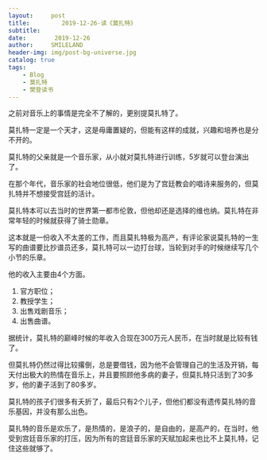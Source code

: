 ```yaml
---
layout:     post
title:         2019-12-26-读《莫扎特》
subtitle:   
date:        2019-12-26
author:     SMILELAND
header-img: img/post-bg-universe.jpg
catalog: true
tags:
    - Blog
    - 莫扎特
    - 樊登读书
---
```


之前对音乐上的事情是完全不了解的，更别提莫扎特了。

莫扎特一定是一个天才，这是毋庸置疑的，但能有这样的成就，兴趣和培养也是分不开的。

莫扎特的父亲就是一个音乐家，从小就对莫扎特进行训练，5岁就可以登台演出了。

在那个年代，音乐家的社会地位很低，他们是为了宫廷教会的唱诗来服务的，但莫扎特并不想接受宫廷的活计。

莫扎特本可以去当时的世界第一都市伦敦，但他却还是选择的维也纳。莫扎特在非常年轻的时候就获得了骑士勋章。

这本就是一份收入不太差的工作，而且莫扎特极为高产，有评论家说莫扎特的一生写的曲谱要比抄谱员还多，莫扎特可以一边打台球，当轮到对手的时候继续写几个小节的乐章。

他的收入主要由4个方面。

1. 官方职位；
2. 教授学生；
3. 出售戏剧音乐；
4. 出售曲谱。

据统计，莫扎特的巅峰时候的年收入合现在300万元人民币，在当时就是比较有钱了。

但莫扎特仍然过得比较撂倒，总是要借钱，因为他不会管理自己的生活及开销，每天付出极大的热情在音乐上，并且要照顾他多病的妻子，但莫扎特只活到了30多岁，他的妻子活到了80多岁。

莫扎特的孩子们很多有夭折了，最后只有2个儿子，但他们都没有遗传莫扎特的音乐基因，并没有那么出色。

莫扎特的音乐是欢乐了，是热情的，是浪子的，是自由的，是高产的，在当时，他受到宫廷音乐家的打压，因为所有的宫廷音乐家的天赋加起来也比不上莫扎特，记住这些就够了。